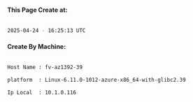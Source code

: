 
   
#### This Page Create at:

```bash

2025-04-24 - 16:25:13 UTC

```

#### Create By Machine:

```bash

Host Name : fv-az1392-39

platform  : Linux-6.11.0-1012-azure-x86_64-with-glibc2.39

Ip Local  : 10.1.0.116

```

